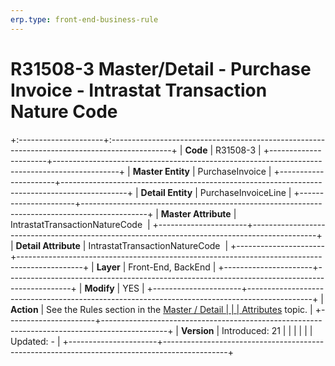 ```yaml
---
erp.type: front-end-business-rule
---
```


# R31508-3 Master/Detail - Purchase Invoice - Intrastat Transaction Nature Code
+:---------------------+:---------------------------------------------------------------------------------------------+
| **Code**             | R31508-3                                                                                     |
+----------------------+----------------------------------------------------------------------------------------------+
| **Master Entity**    | PurchaseInvoice                                                                              |
+----------------------+----------------------------------------------------------------------------------------------+
| **Detail Entity**    | PurchaseInvoiceLine                                                                          |
+----------------------+----------------------------------------------------------------------------------------------+
| **Master Attribute** | IntrastatTransactionNatureCode                                                               |
+----------------------+----------------------------------------------------------------------------------------------+
| **Detail Attribute** | IntrastatTransactionNatureCode                                                               |
+----------------------+----------------------------------------------------------------------------------------------+
| **Layer**            | Front-End, BackEnd                                                                           |
+----------------------+----------------------------------------------------------------------------------------------+
| **Modify**           | YES                                                                                          |
+----------------------+----------------------------------------------------------------------------------------------+
| **Action**           | See the Rules section in the [Master / Detail                                                |
|                      | Attributes](https://confluence.erp.net/pages/viewpage.action?pageId=2523212) topic.          |
+----------------------+----------------------------------------------------------------------------------------------+
| **Version**          | Introduced: 21                                                                               |
|                      |                                                                                              |
|                      | Updated: -                                                                                   |
+----------------------+----------------------------------------------------------------------------------------------+
